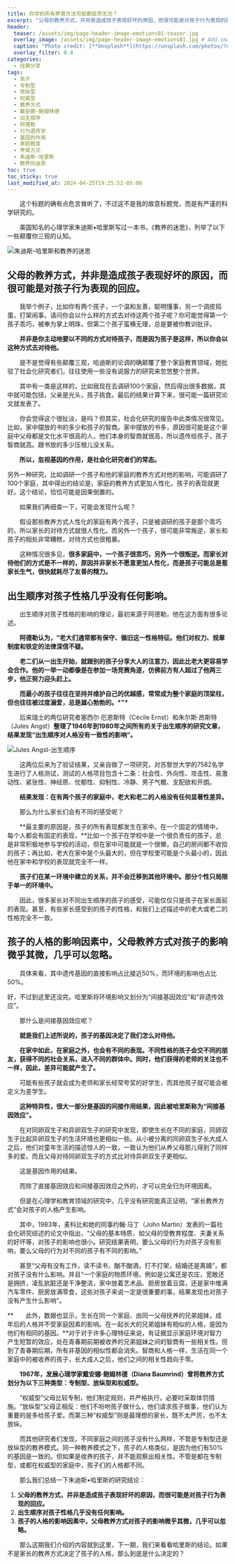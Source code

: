 ```yaml
---
title: 你学的所有养育方法可能都徒劳无功？
excerpt: "父母的教养方式，并非是造成孩子表现好坏的原因，而很可能是对孩子行为表现的回应。这个标题的确有点危言耸听了，不过这不是我的故意标题党，而是有严谨的科学研究的。"
header:
  teaser: /assets/img/page-header-image-emotions01-teaser.jpg
  overlay_image: /assets/img/page-header-image-emotions01.jpg # Add image post (optional)
  caption: "Photo credit: [**Unsplash**](https://unsplash.com/photos/?utm_source=unsplash&utm_medium=referral&utm_content=creditCopyText)"
  overlay_filter: 0.4
categories:
  - 经典分享
tags: 
  - 孩子
  - 专制型
  - 放纵型
  - 权威型
  - 教养方式
  - 戴安娜·鲍姆林德
  - 出生顺序
  - 阿德勒
  - 行为遗传学
  - 基因的作用
  - 家庭教育
  - 养育方式
  - 朱迪斯·哈里斯
  - 教养的迷思
toc: true
toc_sticky: true
last_modified_at: 2024-04-25T19:25:52-05:00
---
```


&emsp;&emsp;这个标题的确有点危言耸听了，不过这不是我的故意标题党，而是有严谨的科学研究的。

&emsp;&emsp;美国知名的心理学家朱迪斯•哈里斯写过一本书，《教养的迷思》，列举了以下一些颠覆你三观的认知。

![朱迪斯-哈里斯和教养的迷思](https://cdn.jsdelivr.net/gh/GabrielPeace/Img//2024/%E6%9C%B1%E8%BF%AA%E6%96%AF-%E5%93%88%E9%87%8C%E6%96%AF%E5%92%8C%E6%95%99%E5%85%BB%E7%9A%84%E8%BF%B7%E6%80%9D.jpg)

## 父母的教养方式，并非是造成孩子表现好坏的原因，而很可能是对孩子行为表现的回应。

&emsp;&emsp;我举个例子，比如你有两个孩子，一个温和友善，聪明懂事，另一个调皮捣蛋，打架闹事，请问你会以什么样的方式去对待这两个孩子呢？你可能觉得第一个孩子乖巧，被奉为掌上明珠，但第二个孩子蛮横无理，总是要被你教训批评。

&emsp;&emsp;**并非是你主动地要以不同的方式对待孩子，而是因为孩子是这样，所以你会以这种方式去对待他。**

&emsp;&emsp;是不是觉得有些颠覆三观，哈迪斯的论调的确颠覆了整个家庭教育领域，她批驳了社会化研究者们，往往使用一些没有说服力的研究来忽悠整个世界。

&emsp;&emsp;其中有一类是这样的，比如我现在去调研100个家庭，然后得出很多数据，其中就可能包括，父亲是光头，孩子挑食。最后的结果计算下来，很可能一篇研究论文就发表了。

&emsp;&emsp;你会觉得这个很扯淡，是吗？但其实，社会化研究的报告中此类情况很常见。比如，家中摆放的书的多少和孩子的智商。家中摆放的书多，原因很可能是这个家庭中父母都是文化水平很高的人，他们本身的智商就很高，所以遗传给孩子，孩子智商就高。跟书放的多少压根儿没关系。

&emsp;&emsp;**所以，忽视基因的作用，是社会化研究者们的常态。**

另外一种研究，比如调研一个孩子和他的家庭的教养方式对他的影响，可能调研了100个家庭，其中得出的结论是，家庭的教养方式更加人性化，孩子的表现就更好。这个结论，恰恰可能是因果倒置的。

&emsp;&emsp;如果我们再细查一下，可能会发现什么呢？

&emsp;&emsp;假设那些教养方式人性化的家庭有两个孩子，只是被调研的孩子是那个乖巧的，所以家长的对待方式就很人性化。而另外一个孩子，很可能非常叛逆，家长和孩子的相处非常糟糕，对待方式也很粗暴。

&emsp;&emsp;这种情况很多见，**很多家庭中，一个孩子很乖巧，另外一个很叛逆。而家长对待他们的方式是不一样的，原因并非家长不愿意更加人性化，而是孩子可能总是惹家长生气，很快就耗尽了友善的精力。**

## 出生顺序对孩子性格几乎没有任何影响。

&emsp;&emsp;出生顺序对孩子性格的影响的理论，最初来源于阿德勒，他在这方面有很多论述。

&emsp;&emsp;**阿德勒认为，“老大们通常都有保守、循旧这一性格特征。他们对权力、规章制度和铁定的法律深信不疑。**

&emsp;&emsp;**老二们从一出生开始，就跟别的孩子分享大人的注意力，因此比老大更容易学会合作。他的一举一动都像是在参加一场竞赛角逐，仿佛前方有人超过了他两三步，他正努力迎头赶上。**

**&emsp;&emsp;而最小的孩子往往在坚持并维护自己的优越感，常常成为整个家庭的顶梁柱，但也往往被过度溺爱，总是雄心勃勃的。\**”\****

&emsp;&emsp;后来瑞士的两位研究者塞西尔·厄恩斯特（Cécile Ernst）和朱尔斯·昂斯特（Jules Angst）**整理了1946年到1980年之间所有的关于出生顺序的研究文章，结果发现“出生顺序对人格没有一致性的影响”。**

![Jules Angst-出生顺序](https://cdn.jsdelivr.net/gh/GabrielPeace/Img//2024/Jules%20Angst-%E5%87%BA%E7%94%9F%E9%A1%BA%E5%BA%8F.jpg)

&emsp;&emsp;这两位后来为了验证结果，又亲自做了一项研究，对苏黎世大学的7582名学生进行了人格测试，测试的人格项目包含十二条：社会性、外向性、攻击性、易激动性、紧张性、神经质、忧郁性、抑制性、冷静、男子气概、支配欲和开朗。

&emsp;&emsp;**结果发现：在有两个孩子的家庭中，老大和老二的人格没有任何显著性差异。**

&emsp;&emsp;那么为什么家长们会有不同的感受呢？

&emsp;&emsp;**最主要的原因是，孩子的所有表现都发生在家中。在一个固定的情境中，每个人都会有固定的表现，**比如一个孩子在学校中是一个很负责任的孩子，总是非常积极地参与学校的活动，但在家中可能就是一个很懒，自己的房间都不收拾的孩子；再比如，老大在家中是个头最大的，但在学校里可能是个头最小的，因此他在家中和学校的表现就完全不一样。

&emsp;&emsp;**孩子们在某一环境中建立的关系，并不会迁移到其他环境中。部分个性只局限于单一的环境中。**

&emsp;&emsp;因此，很多家长对不同出生顺序的孩子的感受，可能仅仅只是孩子在家长面前的表现。甚至，有些家长感受到的孩子的性格，和我们上述描述中的老大或老二的性格完全不一致。

## 孩子的人格的影响因素中，父母教养方式对孩子的影响微乎其微，几乎可以忽略。

&emsp;&emsp;具体来看，其中遗传基因的直接影响占比接近50%，而环境的影响也占比50%。

好，不过到这里还没完。哈里斯将环境影响又划分为“间接基因效应”和“非遗传效应”。

&emsp;&emsp;那什么是间接基因效应呢？

&emsp;&emsp;**就是我们上述所说的，孩子的基因决定了我们怎么对待他。**

**&emsp;&emsp;在家中如此，在家庭之外，也会有不同的表现。不同性格的孩子会交不同的朋友，获得不同的社会关系，进入不同的群体中。同时，他们获得的老师的关注也不一样，因此，差异可能就产生了。**

&emsp;&emsp;可能有些孩子就会成为老师和家长经常夸奖的好学生，而其他孩子就可能会被定义为差学生。

**&emsp;&emsp;这种特异性，很大一部分是基因的间接作用结果，因此被哈里斯称为“间接基因效应”。**

&emsp;&emsp;在对同卵双生子和异卵双生子的研究中发现，即使生长在不同的家庭，同卵双生子比起异卵双生子的生活环境也更相似一些。从小被分离的同卵双生子长大成人之后，他们对童年生活的描述惊人的一致，一致认为他们从养父母那儿得到了同样多的爱。而且父母对待同卵双生子的方式比对待异卵双生子更相似。

&emsp;&emsp;这是基因作用的结果。

&emsp;&emsp;而除了直接基因效应和间接基因效应之外的，才可以完全归为环境因素。

&emsp;&emsp;但是在心理学和教育领域的研究中，几乎没有研究能真正证明，“家长教养方式”会对孩子的人格产生影响。

&emsp;&emsp;其中，1983年，麦科比和她的同事约翰·马丁（John Martin）发表的一篇社会化研究综述的论文中指出，“父母的基本特质，如父母的受教育程度、夫妻关系的好坏等，对孩子的影响也很小。研究结果表明，要么父母的行为对孩子没有影响，要么父母的行为对不同的孩子有不同的影响。”

&emsp;&emsp;甚至“父母有没有工作，读不读书，酗不酗酒，打不打架，结婚还是离婚”，都对孩子没有什么影响。并且“一个家庭的物质环境，例如是公寓还是农庄，宽敞还是拥挤，凌乱肮脏还是干净整洁，家中放着艺术品、厨房放着豆腐，还是家中堆满汽车零件、厨房放满零食，这些对孩子来说一定是很重要的事，结果发现也对孩子没有产生什么影响”。

**&emsp;&emsp;此外，数据也显示，生长在同一个家庭、由同一父母抚养的兄弟姐妹，成年后的人格并不受家庭因素的影响。在一起长大的兄弟姐妹有相似的人格，是因为他们有相同的基因。**对于对于许多心理特征来说，有证据显示家庭环境对智力产生短暂的效应，处在青春期前期被收养的兄弟姐妹之间的智商有一些相关性。但到了青春期后期，所有非基因的相似性都会消失。智商和人格一样，生活在同一个家庭中的被收养的孩子，长大成人之后，他们之间的相关性趋向于零。

&emsp;&emsp;**1967年，发展心理学家戴安娜·鲍姆林德（Diana Baumrind）曾将教养方式划分为以下三种类型：专制型、放纵型和权威型。**

&emsp;&emsp;“权威型”父母比较专制，他们制定规则，并严格执行，必要时采取体罚措施。“放纵型”父母正相反：他们不吩咐孩子做什么，他们请求孩子做事，他们认为重要的是多给孩子爱。而第三种“权威型”则是最理想的家长，既不太严厉，也不太放纵。

&emsp;&emsp;而其他研究者们发现，不同家庭之间的孩子没有什么两样，不管是专制型还是放纵型的教养模式。同一种教养模式之下，孩子的人格类似，是因为他们有50%的基因是一致的。但如果是收养的孩子，并不能观察出相关性。不管是都在专制型，或都在权威型的家庭中，孩子们的人格都不同。

&emsp;&emsp;那么我们总结一下朱迪斯•哈里斯的研究结论：

1. **父母的教养方式，并非是造成孩子表现好坏的原因，而很可能是对孩子行为表现的回应。**
2. **出生顺序对孩子性格几乎没有任何影响。**
3. **孩子的人格的影响因素中，父母教养方式对孩子的影响微乎其微，几乎可以忽略。**

&emsp;&emsp;那么这期我们介绍的内容就到这里，下一期，我们来看看哈里斯的结论。如果不是家长的教养方式决定了孩子的人格，那么到底是什么决定的？